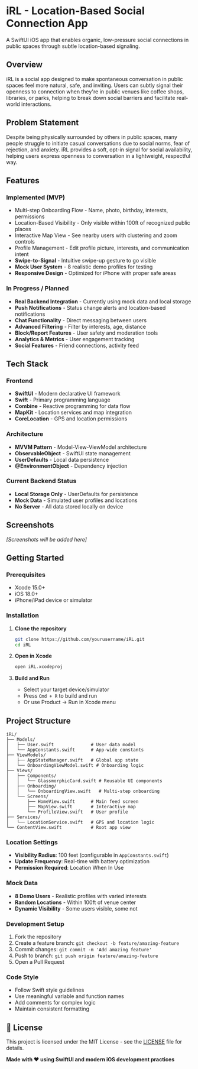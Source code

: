 # iRL - Location-Based Social Connection App

A SwiftUI iOS app that enables organic, low-pressure social connections in public spaces through subtle location-based signaling.

## Overview

iRL is a social app designed to make spontaneous conversation in public spaces feel more natural, safe, and inviting. Users can subtly signal their openness to connection when they're in public venues like coffee shops, libraries, or parks, helping to break down social barriers and facilitate real-world interactions.

## Problem Statement

Despite being physically surrounded by others in public spaces, many people struggle to initiate casual conversations due to social norms, fear of rejection, and anxiety. iRL provides a soft, opt-in signal for social availability, helping users express openness to conversation in a lightweight, respectful way.

## Features

### Implemented (MVP)
- Multi-step Onboarding Flow - Name, photo, birthday, interests, permissions
- Location-Based Visibility - Only visible within 100ft of recognized public places
- Interactive Map View - See nearby users with clustering and zoom controls
- Profile Management - Edit profile picture, interests, and communication intent
- **Swipe-to-Signal** - Intuitive swipe-up gesture to go visible
- **Mock User System** - 8 realistic demo profiles for testing
- **Responsive Design** - Optimized for iPhone with proper safe areas

### In Progress / Planned
- **Real Backend Integration** - Currently using mock data and local storage
- **Push Notifications** - Status change alerts and location-based notifications
- **Chat Functionality** - Direct messaging between users
- **Advanced Filtering** - Filter by interests, age, distance
- **Block/Report Features** - User safety and moderation tools
- **Analytics & Metrics** - User engagement tracking
- **Social Features** - Friend connections, activity feed

## Tech Stack

### Frontend
- **SwiftUI** - Modern declarative UI framework
- **Swift** - Primary programming language
- **Combine** - Reactive programming for data flow
- **MapKit** - Location services and map integration
- **CoreLocation** - GPS and location permissions

### Architecture
- **MVVM Pattern** - Model-View-ViewModel architecture
- **ObservableObject** - SwiftUI state management
- **UserDefaults** - Local data persistence
- **@EnvironmentObject** - Dependency injection
  
### Current Backend Status
- **Local Storage Only** - UserDefaults for persistence
- **Mock Data** - Simulated user profiles and locations
- **No Server** - All data stored locally on device

## Screenshots

*[Screenshots will be added here]*

## Getting Started

### Prerequisites
- Xcode 15.0+
- iOS 18.0+
- iPhone/iPad device or simulator

### Installation

1. **Clone the repository**
   ```bash
   git clone https://github.com/yourusername/iRL.git
   cd iRL
   ```

2. **Open in Xcode**
   ```bash
   open iRL.xcodeproj
   ```

3. **Build and Run**
   - Select your target device/simulator
   - Press `Cmd + R` to build and run
   - Or use Product → Run in Xcode menu

## Project Structure

```
iRL/
├── Models/
│   ├── User.swift              # User data model
│   └── AppConstants.swift      # App-wide constants
├── ViewModels/
│   ├── AppStateManager.swift   # Global app state
│   └── OnboardingViewModel.swift # Onboarding logic
├── Views/
│   ├── Components/
│   │   └── GlassmorphicCard.swift # Reusable UI components
│   ├── Onboarding/
│   │   └── OnboardingView.swift   # Multi-step onboarding
│   └── Screens/
│       ├── HomeView.swift      # Main feed screen
│       ├── MapView.swift       # Interactive map
│       └── ProfileView.swift   # User profile
├── Services/
│   └── LocationService.swift   # GPS and location logic
└── ContentView.swift           # Root app view
```

### Location Settings
- **Visibility Radius**: 100 feet (configurable in `AppConstants.swift`)
- **Update Frequency**: Real-time with battery optimization
- **Permission Required**: Location When In Use

### Mock Data
- **8 Demo Users** - Realistic profiles with varied interests
- **Random Locations** - Within 100ft of venue center
- **Dynamic Visibility** - Some users visible, some not

### Development Setup
1. Fork the repository
2. Create a feature branch: `git checkout -b feature/amazing-feature`
3. Commit changes: `git commit -m 'Add amazing feature'`
4. Push to branch: `git push origin feature/amazing-feature`
5. Open a Pull Request

### Code Style
- Follow Swift style guidelines
- Use meaningful variable and function names
- Add comments for complex logic
- Maintain consistent formatting

## 📄 License

This project is licensed under the MIT License - see the [LICENSE](LICENSE) file for details.

**Made with ❤️ using SwiftUI and modern iOS development practices** 

